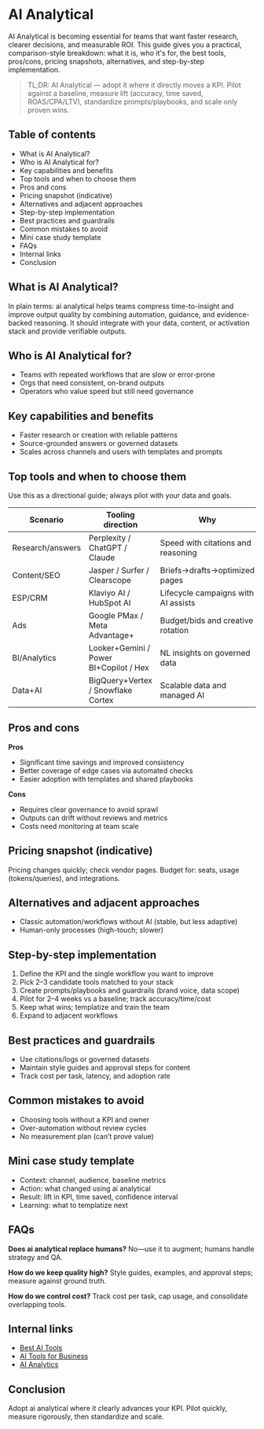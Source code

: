 # AI Analytical

AI Analytical is becoming essential for teams that want faster research, clearer decisions, and measurable ROI. This guide gives you a practical, comparison-style breakdown: what it is, who it's for, the best tools, pros/cons, pricing snapshots, alternatives, and step-by-step implementation.

> TL;DR: AI Analytical — adopt it where it directly moves a KPI. Pilot against a baseline, measure lift (accuracy, time saved, ROAS/CPA/LTV), standardize prompts/playbooks, and scale only proven wins.

## Table of contents
- What is AI Analytical?
- Who is AI Analytical for?
- Key capabilities and benefits
- Top tools and when to choose them
- Pros and cons
- Pricing snapshot (indicative)
- Alternatives and adjacent approaches
- Step-by-step implementation
- Best practices and guardrails
- Common mistakes to avoid
- Mini case study template
- FAQs
- Internal links
- Conclusion

## What is AI Analytical?
In plain terms: ai analytical helps teams compress time-to-insight and improve output quality by combining automation, guidance, and evidence-backed reasoning. It should integrate with your data, content, or activation stack and provide verifiable outputs.

## Who is AI Analytical for?
- Teams with repeated workflows that are slow or error-prone
- Orgs that need consistent, on-brand outputs
- Operators who value speed but still need governance

## Key capabilities and benefits
- Faster research or creation with reliable patterns
- Source-grounded answers or governed datasets
- Scales across channels and users with templates and prompts

## Top tools and when to choose them
Use this as a directional guide; always pilot with your data and goals.

| Scenario | Tooling direction | Why |
| --- | --- | --- |
| Research/answers | Perplexity / ChatGPT / Claude | Speed with citations and reasoning |
| Content/SEO | Jasper / Surfer / Clearscope | Briefs→drafts→optimized pages |
| ESP/CRM | Klaviyo AI / HubSpot AI | Lifecycle campaigns with AI assists |
| Ads | Google PMax / Meta Advantage+ | Budget/bids and creative rotation |
| BI/Analytics | Looker+Gemini / Power BI+Copilot / Hex | NL insights on governed data |
| Data+AI | BigQuery+Vertex / Snowflake Cortex | Scalable data and managed AI |

## Pros and cons

**Pros**
- Significant time savings and improved consistency
- Better coverage of edge cases via automated checks
- Easier adoption with templates and shared playbooks

**Cons**
- Requires clear governance to avoid sprawl
- Outputs can drift without reviews and metrics
- Costs need monitoring at team scale

## Pricing snapshot (indicative)
Pricing changes quickly; check vendor pages. Budget for: seats, usage (tokens/queries), and integrations.

## Alternatives and adjacent approaches
- Classic automation/workflows without AI (stable, but less adaptive)
- Human-only processes (high-touch; slower)

## Step-by-step implementation
1. Define the KPI and the single workflow you want to improve
2. Pick 2–3 candidate tools matched to your stack
3. Create prompts/playbooks and guardrails (brand voice, data scope)
4. Pilot for 2–4 weeks vs a baseline; track accuracy/time/cost
5. Keep what wins; templatize and train the team
6. Expand to adjacent workflows

## Best practices and guardrails
- Use citations/logs or governed datasets
- Maintain style guides and approval steps for content
- Track cost per task, latency, and adoption rate

## Common mistakes to avoid
- Choosing tools without a KPI and owner
- Over-automation without review cycles
- No measurement plan (can’t prove value)

## Mini case study template
- Context: channel, audience, baseline metrics
- Action: what changed using ai analytical
- Result: lift in KPI, time saved, confidence interval
- Learning: what to templatize next

## FAQs
**Does ai analytical replace humans?** No—use it to augment; humans handle strategy and QA.

**How do we keep quality high?** Style guides, examples, and approval steps; measure against ground truth.

**How do we control cost?** Track cost per task, cap usage, and consolidate overlapping tools.

## Internal links
- [Best AI Tools](/blogs/best-ai-tools)
- [AI Tools for Business](/blogs/ai-tools-for-business)
- [AI Analytics](/blogs/ai-analytics)

## Conclusion
Adopt ai analytical where it clearly advances your KPI. Pilot quickly, measure rigorously, then standardize and scale.
